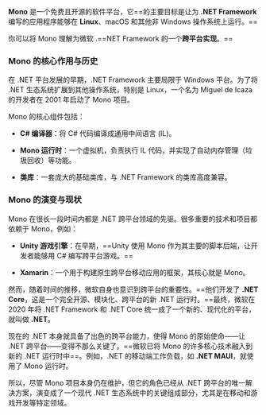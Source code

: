 **Mono** 是一个免费且开源的软件平台，它==的主要目标是让为 **.NET Framework** 编写的应用程序能够在 **Linux**、macOS 和其他非 Windows 操作系统上运行。==

你可以将 Mono 理解为微软 .==NET Framework 的一个**跨平台实现**。==

### Mono 的核心作用与历史

在 .NET 平台发展的早期，.NET Framework 主要局限于 Windows 平台。为了将 .NET 生态系统扩展到其他操作系统，特别是 Linux，一个名为 Miguel de Icaza 的开发者在 2001 年启动了 Mono 项目。

Mono 的核心组件包括：

- **C# 编译器**：将 C# 代码编译成通用中间语言 (IL)。
    
- **Mono 运行时**：一个虚拟机，负责执行 IL 代码，并实现了自动内存管理（垃圾回收）等功能。
    
- **类库**：一套庞大的基础类库，与 .NET Framework 的类库高度兼容。


### Mono 的演变与现状

Mono 在很长一段时间内都是 .NET 跨平台领域的先驱。很多重要的技术和项目都依赖于 Mono，例如：

- **Unity 游戏引擎**：在早期，==Unity 使用 Mono 作为其主要的脚本后端，让开发者能够用 C# 编写跨平台游戏。==
    
- **Xamarin**：一个用于构建原生跨平台移动应用的框架，其核心就是 Mono。
    

然而，随着时间的推移，微软自身也意识到跨平台的重要性。==他们开发了 **.NET Core**，这是一个完全开源、模块化、跨平台的新 .NET 运行时。==最终，微软在 2020 年将 .NET Framework 和 .NET Core 统一成了一个新的、现代化的平台，就叫做 **.NET**。

现在的 .NET 本身就具备了出色的跨平台能力，使得 Mono 的原始使命——让 .NET 跨平台——变得不那么关键了。==微软已将 Mono 的许多核心技术融入到新的 .NET 运行时中==。例如，.NET 的移动端工作负载，如 **.NET MAUI**，就使用了 Mono 运行时。

所以，尽管 Mono 项目本身仍在维护，但它的角色已经从 .NET 跨平台的唯一解决方案，演变成了一个现代 .NET 生态系统中的关键组成部分，尤其是在移动和游戏开发等特定领域。
